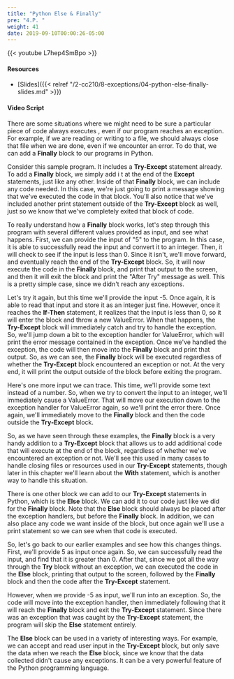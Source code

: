 ```yaml
---
title: "Python Else & Finally"
pre: "4.P. "
weight: 41
date: 2019-09-10T00:00:26-05:00
---
```


{{< youtube L7hep4SmBpo >}}

#### Resources

* [Slides]({{< relref "/2-cc210/8-exceptions/04-python-else-finally-slides.md" >}})

#### Video Script

There are some situations where we might need to be sure a particular piece of code always executes , even if our program reaches an exception. For example, if we are reading or writing to a file, we should always close that file when we are done, even if we encounter an error. To do that, we can add a **Finally** block to our programs in Python.

Consider this sample program. It includes a **Try-Except** statement already. To add a **Finally** block, we simply add i t at the end of the **Except** statements, just like any other. Inside of that **Finally** block, we can include any code needed. In this case, we're just going to print a message showing that we've executed the code in that block. You'll also notice that we've included another print statement outside of the **Try-Except** block as well, just so we know that we've completely exited that block of code.

To really understand how a **Finally** block works, let's step through this program with several different values provided as input, and see what happens. First, we can provide the input of "5" to the program. In this case, it is able to successfully read the input and convert it to an integer. Then, it will check to see if the input is less than 0. Since it isn't, we'll move forward, and eventually reach the end of the **Try-Except** block. So, it will now execute the code in the **Finally** block, and print that output to the screen, and then it will exit the block and print the "After Try" message as well. This is a pretty simple case, since we didn't reach any exceptions.

Let's try it again, but this time we'll provide the input -5. Once again, it is able to read that input and store it as an integer just fine. However, once it reaches the **If-Then** statement, it realizes that the input is less than 0, so it will enter the block and throw a new ValueError. When that happens, the **Try-Except** block will immediately catch and try to handle the exception. So, we'll jump down a bit to the exception handler for ValueError, which will print the error message contained in the exception. Once we've handled the exception, the code will then move into the **Finally** block and print that output. So, as we can see, the **Finally** block will be executed regardless of whether the **Try-Except** block encountered an exception or not. At the very end, it will print the output outside of the block before exiting the program.

Here's one more input we can trace. This time, we'll provide some text instead of a number. So, when we try to convert the input to an integer, we'll immediately cause a ValueError. That will move our execution down to the exception handler for ValueError again, so we'll print the error there. Once again, we'll immediately move to the **Finally** block and then the code outside the **Try-Except** block.

So, as we have seen through these examples, the **Finally** block is a very handy addition to a **Try-Except** block that allows us to add additional code that will execute at the end of the block, regardless of whether we've encountered an exception or not. We'll see this used in many cases to handle closing files or resources used in our **Try-Except** statements, though later in this chapter we'll learn about the **With** statement, which is another way to handle this situation.

There is one other block we can add to our **Try-Except** statements in Python, which is the **Else** block. We can add it to our code just like we did for the **Finally** block. Note that the **Else** block should always be placed after the exception handlers, but before the **Finally** block. In addition, we can also place any code we want inside of the block, but once again we'll use a print statement so we can see when that code is executed.

So, let's go back to our earlier examples and see how this changes things. First, we'll provide 5 as input once again. So, we can successfully read the input, and find that it is greater than 0. After that, since we got all the way through the **Try** block without an exception, we can executed the code in the **Else** block, printing that output to the screen, followed by the **Finally** block and then the code after the **Try-Except** statement.

However, when we provide -5 as input, we'll run into an exception. So, the code will move into the exception handler, then immediately following that it will reach the **Finally** block and exit the **Try-Except** statement. Since there was an exception that was caught by the **Try-Except** statement, the program will skip the **Else** statement entirely.

The **Else** block can be used in a variety of interesting ways. For example, we can accept and read user input in the **Try-Except** block, but only save the data when we reach the **Else** block, since we know that the data collected didn't cause any exceptions. It can be a very powerful feature of the Python programming language.
